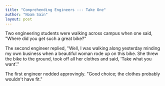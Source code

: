 ```yaml
---
title: "Comprehending Engineers --- Take One"
author: "Noam Sain"
layout: post
---
```


Two engineering students were walking across campus when one said, "Where did you get such a great bike?"

The second engineer replied, "Well, I was walking along yesterday minding my own business when a beautiful woman rode up on this bike. She threw the bike to the ground, took off all her clothes and said, 'Take what you want'."

The first engineer nodded approvingly. "Good choice; the clothes probably wouldn't have fit."
